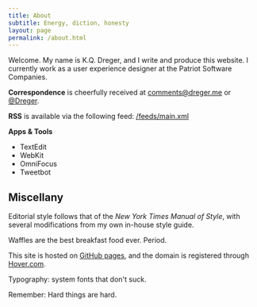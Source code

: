 ```yaml
---
title: About
subtitle: Energy, diction, honesty 
layout: page
permalink: /about.html
---
```

Welcome. My name is K.Q. Dreger, and I write and produce this website. I currently work as a user experience designer at the Patriot Software Companies. 

**Correspondence** is cheerfully received at <comments@dreger.me> or [@Dreger](https://twitter.com/dreger). 

**RSS** is available via the following feed: [/feeds/main.xml](/feeds/main.xml)

**Apps &amp; Tools** 

- TextEdit
- WebKit
- OmniFocus
- Tweetbot

## Miscellany  

Editorial style follows that of the _New York Times Manual of Style_, with several modifications from my own in-house style guide. 

Waffles are the best breakfast food ever. Period. 

This site is hosted on [GitHub pages](https://pages.github.com/), and the domain is registered through [Hover.com](http://hover.com). 

Typography: system fonts that don't suck. 

Remember: Hard things are hard.